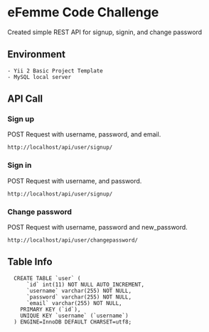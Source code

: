 eFemme Code Challenge
=====================

Created simple REST API for signup, signin, and change password



Environment
-----------

```
- Yii 2 Basic Project Template
- MySQL local server
```


API Call
--------

### Sign up

POST Request with username, password, and email.

~~~
http://localhost/api/user/signup/
~~~

### Sign in

POST Request with username, and password.

~~~
http://localhost/api/user/signup/
~~~

### Change password

POST Request with username, password and new_password.

~~~
http://localhost/api/user/changepassword/
~~~


Table Info
----------
~~~
  CREATE TABLE `user` (
      `id` int(11) NOT NULL AUTO_INCREMENT,
      `username` varchar(255) NOT NULL,
      `password` varchar(255) NOT NULL,
      `email` varchar(255) NOT NULL,
    PRIMARY KEY (`id`),
    UNIQUE KEY `username` (`username`)
  ) ENGINE=InnoDB DEFAULT CHARSET=utf8;
~~~
